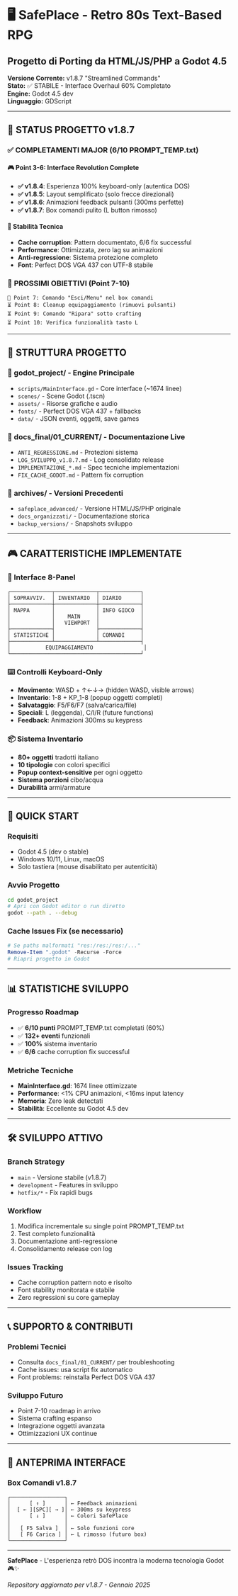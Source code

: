 # 🖥️ SafePlace - Retro 80s Text-Based RPG
## Progetto di Porting da HTML/JS/PHP a Godot 4.5

**Versione Corrente:** v1.8.7 "Streamlined Commands"  
**Stato:** ✅ STABILE - Interface Overhaul 60% Completato  
**Engine:** Godot 4.5 dev  
**Linguaggio:** GDScript  

---

## 🎯 **STATUS PROGETTO v1.8.7**

### ✅ **COMPLETAMENTI MAJOR (6/10 PROMPT_TEMP.txt)**

#### **🎮 Point 3-6: Interface Revolution Complete**
- **✅ v1.8.4**: Esperienza 100% keyboard-only (autentica DOS)
- **✅ v1.8.5**: Layout semplificato (solo frecce direzionali) 
- **✅ v1.8.6**: Animazioni feedback pulsanti (300ms perfette)
- **✅ v1.8.7**: Box comandi pulito (L button rimosso)

#### **🔧 Stabilità Tecnica**
- **Cache corruption**: Pattern documentato, 6/6 fix successful
- **Performance**: Ottimizzata, zero lag su animazioni
- **Anti-regressione**: Sistema protezione completo
- **Font**: Perfect DOS VGA 437 con UTF-8 stabile

### 🚀 **PROSSIMI OBIETTIVI (Point 7-10)**
```
🎯 Point 7: Comando "Esci/Menu" nel box comandi
⏳ Point 8: Cleanup equipaggiamento (rimuovi pulsanti)
⏳ Point 9: Comando "Ripara" sotto crafting  
⏳ Point 10: Verifica funzionalità tasto L
```

---

## 📁 **STRUTTURA PROGETTO**

### **📂 godot_project/** - Engine Principale
- `scripts/MainInterface.gd` - Core interface (~1674 linee)
- `scenes/` - Scene Godot (.tscn)
- `assets/` - Risorse grafiche e audio
- `fonts/` - Perfect DOS VGA 437 + fallbacks
- `data/` - JSON eventi, oggetti, save games

### **📂 docs_final/01_CURRENT/** - Documentazione Live
- `ANTI_REGRESSIONE.md` - Protezioni sistema
- `LOG_SVILUPPO_v1.8.7.md` - Log consolidato release
- `IMPLEMENTAZIONE_*.md` - Spec tecniche implementazioni
- `FIX_CACHE_GODOT.md` - Pattern fix corruption

### **📂 archives/** - Versioni Precedenti  
- `safeplace_advanced/` - Versione HTML/JS/PHP originale
- `docs_organizzati/` - Documentazione storica
- `backup_versions/` - Snapshots sviluppo

---

## 🎮 **CARATTERISTICHE IMPLEMENTATE**

### **🎨 Interface 8-Panel**
```
┌─────────────┬─────────────┬─────────────┐
│ SOPRAVVIV.  │ INVENTARIO  │ DIARIO      │
├─────────────┼─────────────┼─────────────┤
│ MAPPA       │             │ INFO GIOCO  │
│             │    MAIN     │             │
│             │   VIEWPORT  │             │
├─────────────┤             ├─────────────┤
│ STATISTICHE │             │ COMANDI     │
├─────────────┴─────────────┴─────────────┤
│           EQUIPAGGIAMENTO                │
└─────────────────────────────────────────┘
```

### **⌨️ Controlli Keyboard-Only**
- **Movimento**: WASD + ↑←↓→ (hidden WASD, visible arrows)
- **Inventario**: 1-8 + KP_1-8 (popup oggetti completi)  
- **Salvataggio**: F5/F6/F7 (salva/carica/file)
- **Speciali**: L (leggenda), C/I/R (future functions)
- **Feedback**: Animazioni 300ms su keypress

### **📦 Sistema Inventario**
- **80+ oggetti** tradotti italiano
- **10 tipologie** con colori specifici
- **Popup context-sensitive** per ogni oggetto
- **Sistema porzioni** cibo/acqua
- **Durabilità** armi/armature

---

## 🚀 **QUICK START**

### **Requisiti**
- Godot 4.5 (dev o stable)
- Windows 10/11, Linux, macOS
- Solo tastiera (mouse disabilitato per autenticità)

### **Avvio Progetto**
```bash
cd godot_project
# Apri con Godot editor o run diretto
godot --path . --debug
```

### **Cache Issues Fix** (se necessario)
```powershell
# Se paths malformati "res:/res:/res:/..."
Remove-Item ".godot" -Recurse -Force
# Riapri progetto in Godot
```

---

## 📊 **STATISTICHE SVILUPPO**

### **Progresso Roadmap**
- ✅ **6/10 punti** PROMPT_TEMP.txt completati (60%)
- ✅ **132+ eventi** funzionali
- ✅ **100%** sistema inventario
- ✅ **6/6** cache corruption fix successful

### **Metriche Tecniche**  
- **MainInterface.gd**: 1674 linee ottimizzate
- **Performance**: <1% CPU animazioni, <16ms input latency
- **Memoria**: Zero leak detectati
- **Stabilità**: Eccellente su Godot 4.5 dev

---

## 🛠️ **SVILUPPO ATTIVO**

### **Branch Strategy**
- `main` - Versione stabile (v1.8.7)
- `development` - Features in sviluppo
- `hotfix/*` - Fix rapidi bugs

### **Workflow**
1. Modifica incrementale su single point PROMPT_TEMP.txt
2. Test completo funzionalità 
3. Documentazione anti-regressione
4. Consolidamento release con log

### **Issues Tracking**
- Cache corruption pattern noto e risolto
- Font stability monitorata e stabile
- Zero regressioni su core gameplay

---

## 📞 **SUPPORTO & CONTRIBUTI**

### **Problemi Tecnici**
- Consulta `docs_final/01_CURRENT/` per troubleshooting
- Cache issues: usa script fix automatico
- Font problems: reinstalla Perfect DOS VGA 437

### **Sviluppo Futuro**  
- Point 7-10 roadmap in arrivo
- Sistema crafting espanso
- Integrazione oggetti avanzata
- Ottimizzazioni UX continue

---

## 🎨 **ANTEPRIMA INTERFACE**

### **Box Comandi v1.8.7**
```
┌─────────────────┐
│      [ ↑ ]      │ ← Feedback animazioni
│  [ ← ][SPC][ → ]│ ← 300ms su keypress  
│      [ ↓ ]      │ ← Colori SafePlace
│                 │
│   [ F5 Salva ]  │ ← Solo funzioni core
│   [ F6 Carica ] │ ← L rimosso (futuro box)
└─────────────────┘
```

---

**SafePlace** - L'esperienza retrò DOS incontra la moderna tecnologia Godot 🎮✨

*Repository aggiornato per v1.8.7 - Gennaio 2025* 